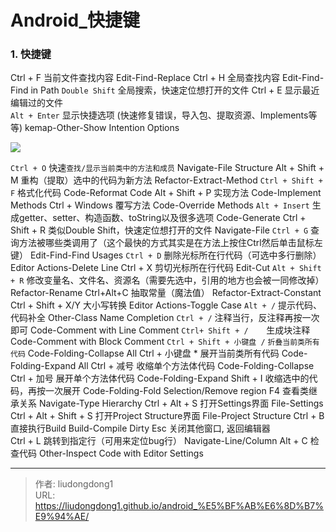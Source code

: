 # Android_快捷键


### 1. 快捷键

Ctrl + F	当前文件查找内容	Edit-Find-Replace
Ctrl + H	全局查找内容	Edit-Find-Find in Path
`Double Shift`	全局搜索，快速定位想打开的文件	
Ctrl + E	显示最近编辑过的文件	
`Alt + Enter`	显示快捷选项 (快速修复错误，导入包、提取资源、Implements等等)	kemap-Other-Show Intention Options

![](https://lddpicture.oss-cn-beijing.aliyuncs.com/picture/image-20221115203038064.png)

`Ctrl + O`	快速`查找/显示当前类中的方法和成员`	Navigate-File Structure
Alt + Shift + M	重构（提取）选中的代码为新方法	Refactor-Extract-Method
`Ctrl + Shift + F`	格式化代码	Code-Reformat Code
Alt + Shift + P	实现方法	Code-Implement Methods
Ctrl + Windows	覆写方法	Code-Override Methods
`Alt + Insert`	生成getter、setter、构造函数、toString以及很多选项	Code-Generate
Ctrl + Shift + R	类似Double Shift，快速定位想打开的文件	Navigate-File
`Ctrl + G`	查询方法被哪些类调用了（这个最快的方式其实是在方法上按住Ctrl然后单击鼠标左键）	Edit-Find-Find Usages
`Ctrl + D`	删除光标所在行代码（可选中多行删除）	Editor Actions-Delete Line
Ctrl + X	剪切光标所在行代码	Edit-Cut
`Alt + Shift + R`	修改变量名、文件名、资源名（需要先选中，引用的地方也会被一同修改掉）	Refactor-Rename
Ctrl+Alt+C	抽取常量（魔法值）	Refactor-Extract-Constant
Ctrl + Shift + X/Y	大小写转换	Editor Actions-Toggle Case
`Alt + /`	提示代码、代码补全	Other-Class Name Completion
`Ctrl + /`	注释当行，反注释再按一次即可	Code-Comment with Line Comment
`Ctrl+ Shift + /	`生成块注释	Code-Comment with Block Comment
`Ctrl + Shift + 小键盘 /`	`折叠当前类所有代码`	Code-Folding-Collapse All
Ctrl + 小键盘 *	展开当前类所有代码	Code-Folding-Expand All
Ctrl + 减号	收缩单个方法体代码	Code-Folding-Collapse
Ctrl + 加号	展开单个方法体代码	Code-Folding-Expand
Shift + I	收缩选中的代码，再按一次展开	Code-Folding-Fold Selection/Remove region
F4	查看类继承关系	Navigate-Type Hierarchy
Ctrl + Alt + S	打开Settings界面	File-Settings
Ctrl + Alt + Shift + S	打开Project Structure界面	File-Project Structure
Ctrl + B	直接执行Build	Build-Compile Dirty
Esc	关闭其他窗口, 返回编辑器	
Ctrl + L	跳转到指定行（可用来定位bug行）	Navigate-Line/Column
Alt + C	检查代码	Other-Inspect Code with Editor Settings



---

> 作者: liudongdong1  
> URL: https://liudongdong1.github.io/android_%E5%BF%AB%E6%8D%B7%E9%94%AE/  

